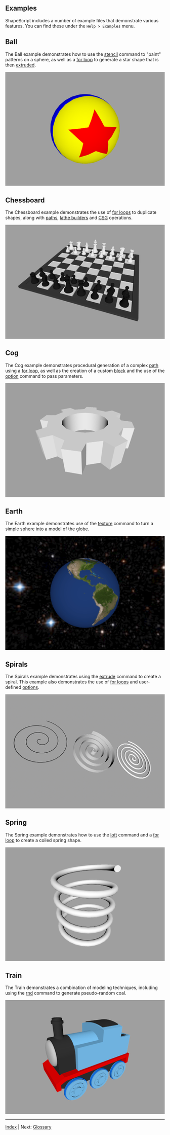 Examples
---

ShapeScript includes a number of example files that demonstrate various features. You can find these under the `Help > Examples` menu.

## Ball

The Ball example demonstrates how to use the [stencil](csg.md#stencil) command to "paint" patterns on a sphere, as well as a [for loop](control-flow.md#loops) to generate a star shape that is then [extruded](builders.md#extrude).

![Ball](../images/ball.png)

## Chessboard

The Chessboard example demonstrates the use of [for loops](control-flow.md#loops) to duplicate shapes, along with [paths](paths.md), [lathe builders](builders.md#lathe) and [CSG](csg.md) operations.

![Chessboard](../images/chessboard.png)

## Cog

The Cog example demonstrates procedural generation of a complex [path](paths.md) using a [for loop](control-flow.md#loops), as well as the creation of a custom [block](blocks.md) and the use of the [option](blocks.md#options) command to pass parameters.

![Cog](../images/cog.png)

## Earth

The Earth example demonstrates use of the [texture](materials.md#texture) command to turn a simple sphere into a model of the globe.

![Earth](../images/earth.png)

## Spirals

The Spirals example demonstrates using the [extrude](builders.md#extrude) command to create a spiral. This example also demonstrates the use of [for loops](control-flow.md#loops) and user-defined [options](blocks.md#options).

![Spirals](../images/spirals.png)

## Spring

The Spring example demonstrates how to use the [loft](builders.md#loft) command and a [for loop](control-flow.md#loops) to create a coiled spring shape. 

![Spring](../images/spring.png)

## Train

The Train demonstrates a combination of modeling techniques, including using the [rnd](commands.md#random-numbers) command to generate pseudo-random coal.

![Train](../images/train.png)

---
[Index](index.md) | Next: [Glossary](glossary.md)
